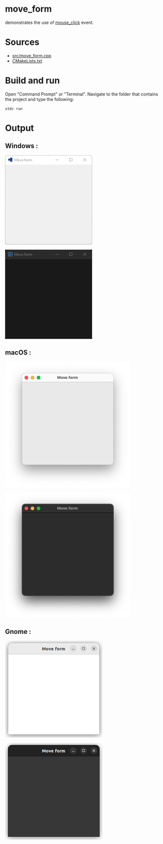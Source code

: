# move_form

demonstrates the use of [mouse_click](../../../../src/xtd.forms/include/xtd/forms/control.h) event.

# Sources

* [src/move_form.cpp](src/move_form.cpp)
* [CMakeLists.txt](CMakeLists.txt)

# Build and run

Open "Command Prompt" or "Terminal". Navigate to the folder that contains the project and type the following:

```shell
xtdc run
```

# Output

## Windows :

![Screenshot](../../../../docs/pictures/examples/move_form_w.png)

![Screenshot](../../../../docs/pictures/examples/move_form_wd.png)

## macOS :

![Screenshot](../../../../docs/pictures/examples/move_form_m.png)

![Screenshot](../../../../docs/pictures/examples/move_form_md.png)

## Gnome :

![Screenshot](../../../../docs/pictures/examples/move_form_g.png)

![Screenshot](../../../../docs/pictures/examples/move_form_gd.png)
